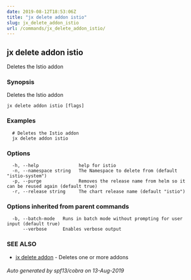 ```yaml
---
date: 2019-08-12T18:53:06Z
title: "jx delete addon istio"
slug: jx_delete_addon_istio
url: /commands/jx_delete_addon_istio/
---
```

## jx delete addon istio

Deletes the Istio addon

### Synopsis

Deletes the Istio addon

```
jx delete addon istio [flags]
```

### Examples

```
  # Deletes the Istio addon
  jx delete addon istio
```

### Options

```
  -h, --help               help for istio
  -n, --namespace string   The Namespace to delete from (default "istio-system")
  -p, --purge              Removes the release name from helm so it can be reused again (default true)
  -r, --release string     The chart release name (default "istio")
```

### Options inherited from parent commands

```
  -b, --batch-mode   Runs in batch mode without prompting for user input (default true)
      --verbose      Enables verbose output
```

### SEE ALSO

* [jx delete addon](/commands/jx_delete_addon/)	 - Deletes one or more addons

###### Auto generated by spf13/cobra on 13-Aug-2019
